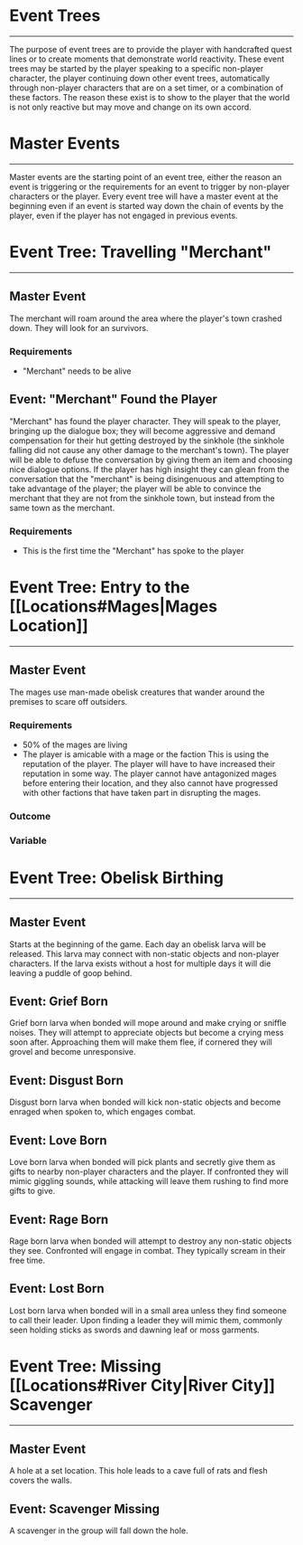 # Event Trees
---
The purpose of event trees are to provide the player with handcrafted quest lines or to create moments that demonstrate world reactivity. These event trees may be started by the player speaking to a specific non-player character, the player continuing down other event trees, automatically through non-player characters that are on a set timer, or a combination of these factors. The reason these exist is to show to the player that the world is not only reactive but may move and change on its own accord.

# Master Events
---
Master events are the starting point of an event tree, either the reason an event is triggering or the requirements for an event to trigger by non-player characters or the player. Every event tree will have a master event at the beginning even if an event is started way down the chain of events by the player, even if the player has not engaged in previous events.

# Event Tree: Travelling "Merchant"
---
## Master Event
The merchant will roam around the area where the player's town crashed down. They will look for an survivors.

### Requirements
- "Merchant" needs to be alive

## Event: "Merchant" Found the Player
"Merchant" has found the player character. They will speak to the player, bringing up the dialogue box; they will become aggressive and demand compensation for their hut getting destroyed by the sinkhole (the sinkhole falling did not cause any other damage to the merchant's town). The player will be able to defuse the conversation by giving them an item and choosing nice dialogue options. If the player has high insight they can glean from the conversation that the "merchant" is being disingenuous and attempting to take advantage of the player; the player will be able to convince the merchant that they are not from the sinkhole town, but instead from the same town as the merchant.
### Requirements
- This is the first time the "Merchant" has spoke to the player

# Event Tree: Entry to the [[Locations#Mages|Mages Location]]
---
## Master Event
The mages use man-made obelisk creatures that wander around the premises to scare off outsiders.

### Requirements
- 50% of the mages are living
- The player is amicable with a mage or the faction
	This is using the reputation of the player. The player will have to have increased their reputation in some way. The player cannot have antagonized mages before entering their location, and they also cannot have progressed with other factions that have taken part in disrupting the mages.

### Outcome


### Variable

# Event Tree: Obelisk Birthing
---
## Master Event
Starts at the beginning of the game. Each day an obelisk larva will be released. This larva may connect with non-static objects and non-player characters. If the larva exists without a host for multiple days it will die leaving a puddle of goop behind.

## Event: Grief Born
Grief born larva when bonded will mope around and make crying or sniffle noises. They will attempt to appreciate objects but become a crying mess soon after. Approaching them will make them flee, if cornered they will grovel and become unresponsive.

## Event: Disgust Born
Disgust born larva when bonded will kick non-static objects and become enraged when spoken to, which engages combat.

## Event: Love Born
Love born larva when bonded will pick plants and secretly give them as gifts to nearby non-player characters and the player. If confronted they will mimic giggling sounds, while attacking will leave them rushing to find more gifts to give.

## Event: Rage Born
Rage born larva when bonded will attempt to destroy any non-static objects they see. Confronted will engage in combat. They typically scream in their free time.

## Event: Lost Born
Lost born larva when bonded will in a small area unless they find someone to call their leader. Upon finding a leader they will mimic them, commonly seen holding sticks as swords and dawning leaf or moss garments.

# Event Tree: Missing [[Locations#River City|River City]] Scavenger
---
## Master Event
A hole at a set location. This hole leads to a cave full of rats and flesh covers the walls.

## Event: Scavenger Missing
A scavenger in the group will fall down the hole.